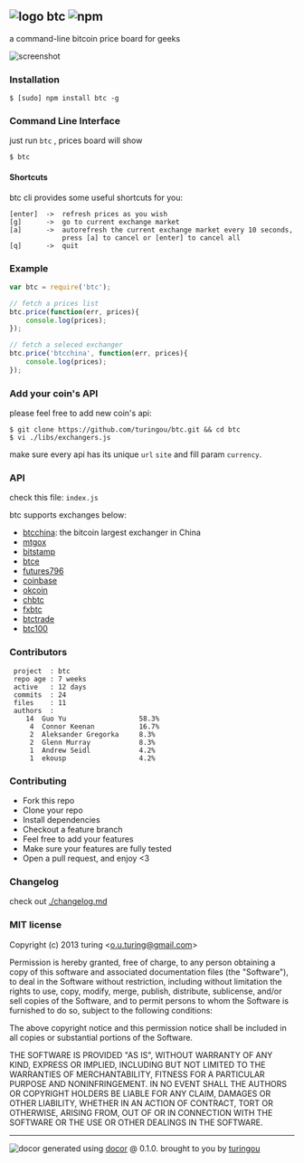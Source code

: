 ## ![logo](http://ww2.sinaimg.cn/large/61ff0de3gw1easknn74dvj2019019t8i.jpg) btc ![npm](https://badge.fury.io/js/btc.png)

a command-line bitcoin price board for geeks

![screenshot](http://ww3.sinaimg.cn/large/61ff0de3gw1easzjzw8d6j20hn0ar74z.jpg)

### Installation
````
$ [sudo] npm install btc -g
````

### Command Line Interface
just run `btc` , prices board will show
````
$ btc 
````
#### Shortcuts
btc cli provides some useful shortcuts for you:
````
[enter]  ->  refresh prices as you wish
[g]      ->  go to current exchange market
[a]      ->  autorefresh the current exchange market every 10 seconds, 
             press [a] to cancel or [enter] to cancel all
[q]      ->  quit
````

### Example
````javascript
var btc = require('btc');

// fetch a prices list
btc.price(function(err, prices){
    console.log(prices);
});

// fetch a seleced exchanger
btc.price('btcchina', function(err, prices){
    console.log(prices);
});
````

### Add your coin's API
please feel free to add new coin's api:
````
$ git clone https://github.com/turingou/btc.git && cd btc
$ vi ./libs/exchangers.js
````
make sure every api has its unique `url` `site` and fill param `currency`.

### API
check this file: `index.js`

btc supports exchanges below:

- [btcchina](https://www.btcchina.com/): the bitcoin largest exchanger in China
- [mtgox](https://www.mtgox.com/)
- [bitstamp](https://www.bitstamp.net/)
- [btce](https://btc-e.com/)
- [futures796](http://bitcoinwisdom.com/markets/796/futures)
- [coinbase](https://coinbase.com)
- [okcoin](https://www.okcoin.com/)
- [chbtc](https://www.chbtc.com/)
- [fxbtc](http://www.fxbtc.com/)
- [btctrade](http://www.btctrade.com/)
- [btc100](https://btc100.org/)

### Contributors
```
 project  : btc
 repo age : 7 weeks
 active   : 12 days
 commits  : 24
 files    : 11
 authors  :
    14  Guo Yu                  58.3%
     4  Connor Keenan           16.7%
     2  Aleksander Gregorka     8.3%
     2  Glenn Murray            8.3%
     1  Andrew Seidl            4.2%
     1  ekousp                  4.2%
```

### Contributing
- Fork this repo
- Clone your repo
- Install dependencies
- Checkout a feature branch
- Feel free to add your features
- Make sure your features are fully tested
- Open a pull request, and enjoy <3

### Changelog

check out [./changelog.md](./changelog.md)

### MIT license
Copyright (c) 2013 turing &lt;o.u.turing@gmail.com&gt;

Permission is hereby granted, free of charge, to any person obtaining a copy
of this software and associated documentation files (the "Software"), to deal
in the Software without restriction, including without limitation the rights
to use, copy, modify, merge, publish, distribute, sublicense, and/or sell
copies of the Software, and to permit persons to whom the Software is
furnished to do so, subject to the following conditions:

The above copyright notice and this permission notice shall be included in
all copies or substantial portions of the Software.

THE SOFTWARE IS PROVIDED "AS IS", WITHOUT WARRANTY OF ANY KIND, EXPRESS OR
IMPLIED, INCLUDING BUT NOT LIMITED TO THE WARRANTIES OF MERCHANTABILITY,
FITNESS FOR A PARTICULAR PURPOSE AND NONINFRINGEMENT. IN NO EVENT SHALL THE
AUTHORS OR COPYRIGHT HOLDERS BE LIABLE FOR ANY CLAIM, DAMAGES OR OTHER
LIABILITY, WHETHER IN AN ACTION OF CONTRACT, TORT OR OTHERWISE, ARISING FROM,
OUT OF OR IN CONNECTION WITH THE SOFTWARE OR THE USE OR OTHER DEALINGS IN
THE SOFTWARE.

---
![docor](https://cdn1.iconfinder.com/data/icons/windows8_icons_iconpharm/26/doctor.png)
generated using [docor](https://github.com/turingou/docor.git) @ 0.1.0. brought to you by [turingou](https://github.com/turingou)
